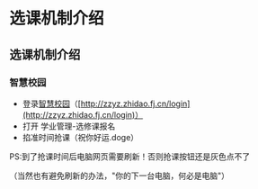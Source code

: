 # 选课机制介绍

## 选课机制介绍

### 智慧校园

* 登录[智慧校园](http://zzyz.zhidao.fj.cn/login)（[http://zzyz.zhidao.fj.cn/login](http://zzyz.zhidao.fj.cn/login)）
* 打开 学业管理-选修课报名
* 掐准时间抢课（祝你好运.doge）

PS:到了抢课时间后电脑网页需要刷新！否则抢课按钮还是灰色点不了

（当然也有避免刷新的办法，"你的下一台电脑，何必是电脑"）



